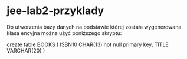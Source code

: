 # jee-lab2-przyklady

Do utworzenia bazy danych na podstawie której została wygenerowana klasa encyjna można użyć poniższego skryptu:

create table BOOKS
(
	ISBN10 CHAR(13) not null primary key,
	TITLE VARCHAR(20)
)

